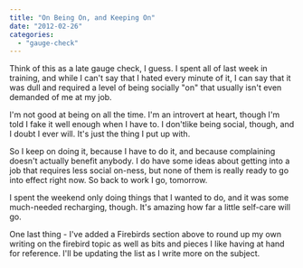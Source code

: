 ```yaml
---
title: "On Being On, and Keeping On"
date: "2012-02-26"
categories: 
  - "gauge-check"
---
```


Think of this as a late gauge check, I guess. I spent all of last week in training, and while I can't say that I hated every minute of it, I can say that it was dull and required a level of being socially "on" that usually isn't even demanded of me at my job.

I'm not good at being on all the time. I'm an introvert at heart, though I'm told I fake it well enough when I have to. I don'tlike being social, though, and I doubt I ever will. It's just the thing I put up with.

So I keep on doing it, because I have to do it, and because complaining doesn't actually benefit anybody. I do have some ideas about getting into a job that requires less social on-ness, but none of them is really ready to go into effect right now. So back to work I go, tomorrow.

I spent the weekend only doing things that I wanted to do, and it was some much-needed recharging, though. It's amazing how far a little self-care will go.

One last thing - I've added a Firebirds section above to round up my own writing on the firebird topic as well as bits and pieces I like having at hand for reference. I'll be updating the list as I write more on the subject.
